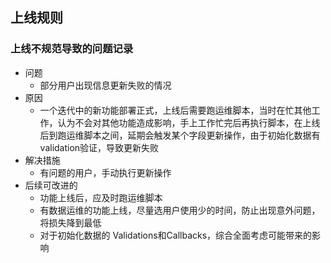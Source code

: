 ## 上线规则
### 上线不规范导致的问题记录

- 问题
  - 部分用户出现信息更新失败的情况
- 原因
  - 一个迭代中的新功能部署正式，上线后需要跑运维脚本，当时在忙其他工作，认为不会对其他功能造成影响，手上工作忙完后再执行脚本，在上线后到跑运维脚本之间，延期会触发某个字段更新操作，由于初始化数据有validation验证，导致更新失败
- 解决措施
  - 有问题的用户，手动执行更新操作
- 后续可改进的
  - 功能上线后，应及时跑运维脚本
  - 有数据运维的功能上线，尽量选用户使用少的时间，防止出现意外问题，将损失降到最低
  - 对于初始化数据的 Validations和Callbacks，综合全面考虑可能带来的影响